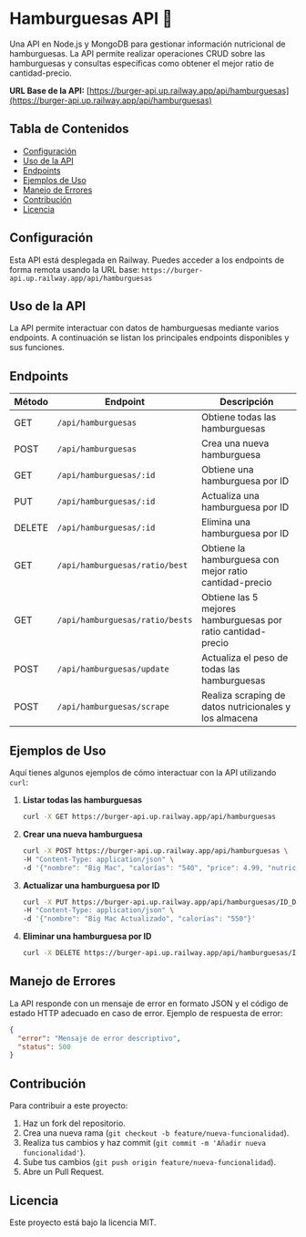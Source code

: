 
# Hamburguesas API 🍔

Una API en Node.js y MongoDB para gestionar información nutricional de hamburguesas. La API permite realizar operaciones CRUD sobre las hamburguesas y consultas específicas como obtener el mejor ratio de cantidad-precio.

**URL Base de la API:** [https://burger-api.up.railway.app/api/hamburguesas](https://burger-api.up.railway.app/api/hamburguesas)

## Tabla de Contenidos
- [Configuración](#configuración)
- [Uso de la API](#uso-de-la-api)
- [Endpoints](#endpoints)
- [Ejemplos de Uso](#ejemplos-de-uso)
- [Manejo de Errores](#manejo-de-errores)
- [Contribución](#contribución)
- [Licencia](#licencia)

## Configuración

Esta API está desplegada en Railway. Puedes acceder a los endpoints de forma remota usando la URL base: `https://burger-api.up.railway.app/api/hamburguesas`

## Uso de la API

La API permite interactuar con datos de hamburguesas mediante varios endpoints. A continuación se listan los principales endpoints disponibles y sus funciones.

## Endpoints

| Método | Endpoint                     | Descripción                                       |
|--------|-------------------------------|---------------------------------------------------|
| GET    | `/api/hamburguesas`           | Obtiene todas las hamburguesas                    |
| POST   | `/api/hamburguesas`           | Crea una nueva hamburguesa                        |
| GET    | `/api/hamburguesas/:id`       | Obtiene una hamburguesa por ID                    |
| PUT    | `/api/hamburguesas/:id`       | Actualiza una hamburguesa por ID                  |
| DELETE | `/api/hamburguesas/:id`       | Elimina una hamburguesa por ID                    |
| GET    | `/api/hamburguesas/ratio/best`| Obtiene la hamburguesa con mejor ratio cantidad-precio |
| GET    | `/api/hamburguesas/ratio/bests`| Obtiene las 5 mejores hamburguesas por ratio cantidad-precio |
| POST   | `/api/hamburguesas/update`    | Actualiza el peso de todas las hamburguesas       |
| POST   | `/api/hamburguesas/scrape`    | Realiza scraping de datos nutricionales y los almacena |

## Ejemplos de Uso

Aquí tienes algunos ejemplos de cómo interactuar con la API utilizando `curl`:

1. **Listar todas las hamburguesas**
   ```bash
   curl -X GET https://burger-api.up.railway.app/api/hamburguesas
   ```

2. **Crear una nueva hamburguesa**
   ```bash
   curl -X POST https://burger-api.up.railway.app/api/hamburguesas \
   -H "Content-Type: application/json" \
   -d '{"nombre": "Big Mac", "calorías": "540", "price": 4.99, "nutrición": {"Valor Energético (kcal)": {"por_100g": "250"}}}'
   ```

3. **Actualizar una hamburguesa por ID**
   ```bash
   curl -X PUT https://burger-api.up.railway.app/api/hamburguesas/ID_DE_LA_HAMBURGUESA \
   -H "Content-Type: application/json" \
   -d '{"nombre": "Big Mac Actualizado", "calorías": "550"}'
   ```

4. **Eliminar una hamburguesa por ID**
   ```bash
   curl -X DELETE https://burger-api.up.railway.app/api/hamburguesas/ID_DE_LA_HAMBURGUESA
   ```

## Manejo de Errores

La API responde con un mensaje de error en formato JSON y el código de estado HTTP adecuado en caso de error. Ejemplo de respuesta de error:

```json
{
  "error": "Mensaje de error descriptivo",
  "status": 500
}
```

## Contribución

Para contribuir a este proyecto:

1. Haz un fork del repositorio.
2. Crea una nueva rama (`git checkout -b feature/nueva-funcionalidad`).
3. Realiza tus cambios y haz commit (`git commit -m 'Añadir nueva funcionalidad'`).
4. Sube tus cambios (`git push origin feature/nueva-funcionalidad`).
5. Abre un Pull Request.

## Licencia

Este proyecto está bajo la licencia MIT.
